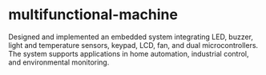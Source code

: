 # multifunctional-machine
Designed and implemented an embedded system integrating LED, buzzer, light and temperature sensors, keypad, LCD, fan, and dual microcontrollers. The system supports applications in home automation, industrial control, and environmental monitoring.
